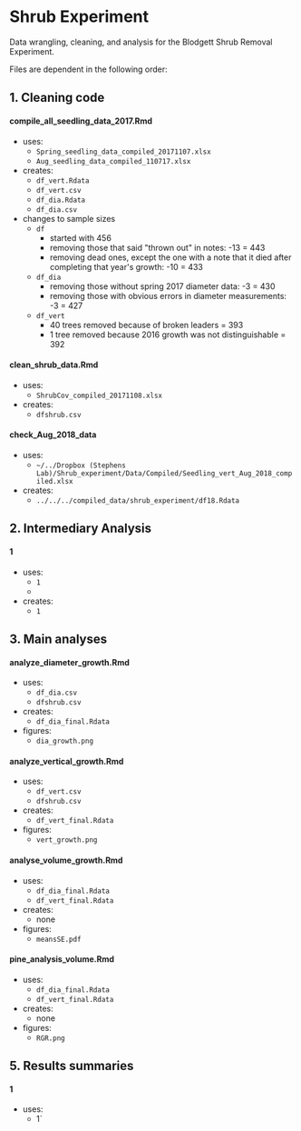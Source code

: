 # Shrub Experiment

Data wrangling, cleaning, and analysis for the Blodgett Shrub Removal Experiment.

Files are dependent in the following order:

## 1.  Cleaning code
#### **compile_all_seedling_data_2017.Rmd**
* uses:
    * `Spring_seedling_data_compiled_20171107.xlsx`
    * `Aug_seedling_data_compiled_110717.xlsx`
* creates:
    * `df_vert.Rdata`
    * `df_vert.csv`
    * `df_dia.Rdata`
    * `df_dia.csv`
* changes to sample sizes
    * `df`
        * started with 456
        * removing those that said "thrown out" in notes: -13 = 443
        * removing dead ones, except the one with a note that it died after completing that year's growth: -10 = 433
    * `df_dia`
        * removing those without spring 2017 diameter data: -3 = 430
        * removing those with obvious errors in diameter measurements: -3 = 427
    * `df_vert`
        * 40 trees removed because of broken leaders = 393
        * 1 tree removed because 2016 growth was not distinguishable = 392 

#### **clean_shrub_data.Rmd**
* uses:
    * `ShrubCov_compiled_20171108.xlsx`
* creates:
    * `dfshrub.csv`
    
#### **check_Aug_2018_data**
* uses:
    * `~/../Dropbox (Stephens Lab)/Shrub_experiment/Data/Compiled/Seedling_vert_Aug_2018_compiled.xlsx`
* creates:
    * `../../../compiled_data/shrub_experiment/df18.Rdata`

## 2. Intermediary Analysis
#### **1**
* uses: 
    * `1`
    * 
* creates: 
    * `1`
        
## 3. Main analyses
#### **analyze_diameter_growth.Rmd**
* uses:
    * `df_dia.csv`
    * `dfshrub.csv`
* creates:
    * `df_dia_final.Rdata`
* figures:
    * `dia_growth.png`
    
#### **analyze_vertical_growth.Rmd**
* uses:
    * `df_vert.csv`
    * `dfshrub.csv`
* creates:
    * `df_vert_final.Rdata`
* figures:
    * `vert_growth.png`

#### **analyse_volume_growth.Rmd**
* uses: 
    * `df_dia_final.Rdata`
    * `df_vert_final.Rdata`
* creates:
    * none
* figures:
    * `meansSE.pdf`
    
#### **pine_analysis_volume.Rmd**
* uses:
    * `df_dia_final.Rdata`
    * `df_vert_final.Rdata`
* creates:
    * none
* figures:
    * `RGR.png`
    

## 5. Results summaries
#### **1**
* uses:
    * 1`
            
        
